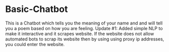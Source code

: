 # Basic-Chatbot
This is a Chatbot which tells you the meaning of your name and and will tell you a poem based on how you are feeling.
Update #1: Added simple NLP to make it interactive and it scrapes website. If the website does not allow automated bots to scrap its website then by using using proxy ip addresses, you could enter the website.
